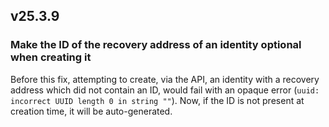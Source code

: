 ## v25.3.9

### Make the ID of the recovery address of an identity optional when creating it

Before this fix, attempting to create, via the API, an identity with a recovery address which did not contain an ID, would fail
with an opaque error (`uuid: incorrect UUID length 0 in string ""`). Now, if the ID is not present at creation time, it will be
auto-generated.
